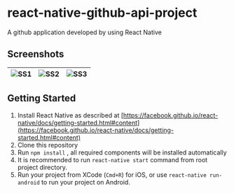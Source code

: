 # react-native-github-api-project
A github application developed by using React Native

## Screenshots
| ![SS1](https://user-images.githubusercontent.com/59888174/78460853-25a27b00-76cd-11ea-8d28-8947125adc0e.PNG)  | ![SS2](https://user-images.githubusercontent.com/59888174/78460929-cdb84400-76cd-11ea-88e8-e1107de0f118.PNG) | ![SS3](https://user-images.githubusercontent.com/59888174/78460937-e6285e80-76cd-11ea-94f5-54afc49a129c.PNG)
|:---:|:---:|:---:|

## Getting Started

1. Install React Native as described at [https://facebook.github.io/react-native/docs/getting-started.html#content](https://facebook.github.io/react-native/docs/getting-started.html#content)
2. Clone this repository
3. Run `npm install` , all required components will be installed automatically
4. It is recommended to run `react-native start` command from root project directory.
5. Run your project from XCode (`Cmd+R`) for iOS, or use `react-native run-android` to run your project on Android.
